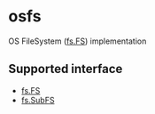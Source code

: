 # osfs

OS FileSystem ([fs.FS](https://pkg.go.dev/io/fs)) implementation

## Supported interface

- [fs.FS](https://pkg.go.dev/io/fs#FS)
- [fs.SubFS](https://pkg.go.dev/io/fs#SubFS)

